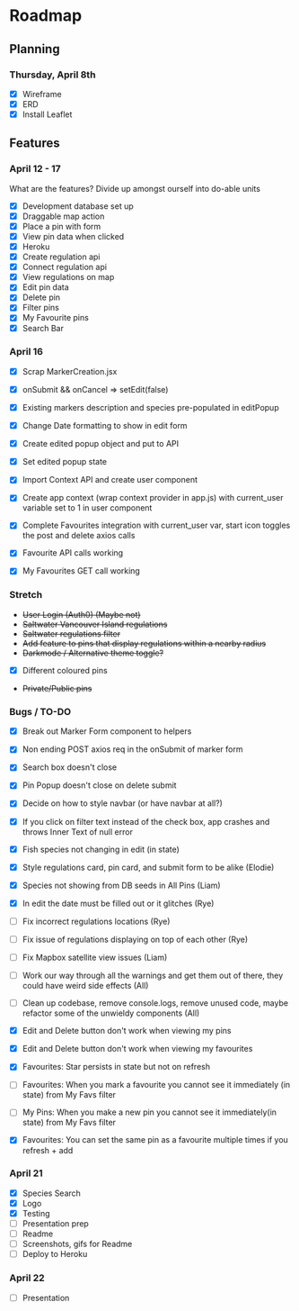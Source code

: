 # Roadmap

## Planning

### Thursday, April 8th

- [x] Wireframe
- [x] ERD
- [x] Install Leaflet

## Features

### April 12 - 17

What are the features? Divide up amongst ourself into do-able units

- [x] Development database set up
- [x] Draggable map action
- [x] Place a pin with form
- [x] View pin data when clicked
- [x] Heroku
- [x] Create regulation api
- [x] Connect regulation api
- [x] View regulations on map
- [x] Edit pin data
- [x] Delete pin
- [x] Filter pins
- [x] My Favourite pins
- [x] Search Bar

### April 16
- [x] Scrap MarkerCreation.jsx
- [x] onSubmit &&  onCancel => setEdit(false)
- [x] Existing markers description and species pre-populated in editPopup
- [x] Change Date formatting to show in edit form
- [x] Create edited popup object and put to API
- [x] Set edited popup state

- [x] Import Context API and create user component
- [x] Create app context (wrap context provider in app.js) with current_user variable set to 1 in user component
- [x] Complete Favourites integration with current_user var, start icon toggles the post and delete axios calls
- [x] Favourite API calls working
- [x] My Favourites GET call working

### Stretch

- ~~User Login (Auth0) (Maybe not)~~
- ~~Saltwater Vancouver Island regulations~~
- ~~Saltwater regulations filter~~
- ~~Add feature to pins that display regulations within a nearby radius~~
- ~~Darkmode / Alternative theme toggle?~~
- [x] Different coloured pins
- ~~Private/Public pins~~

### Bugs / TO-DO

- [x] Break out Marker Form component to helpers
- [x] Non ending POST axios req in the onSubmit of marker form
- [x] Search box doesn't close
- [x] Pin Popup doesn't close on delete submit
- [x] Decide on how to style navbar (or have navbar at all?)
- [x] If you click on filter text instead of the check box, app crashes and throws Inner Text of null error
- [x] Fish species not changing in edit (in state)
- [x] Style regulations card, pin card, and submit form to be alike (Elodie)
- [x] Species not showing from DB seeds in All Pins (Liam)
- [x] In edit the date must be filled out or it glitches (Rye)
- [ ] Fix incorrect regulations locations (Rye)
- [ ] Fix issue of regulations displaying on top of each other (Rye)
- [ ] Fix Mapbox satellite view issues (Liam)
- [ ] Work our way through all the warnings and get them out of there, they could have weird side effects (All)
- [ ] Clean up codebase, remove console.logs, remove unused code, maybe refactor some of the unwieldy components (All)
- [x] Edit and Delete button don't work when viewing my pins
- [x] Edit and Delete button don't work when viewing my favourites
- [x] Favourites: Star persists in state but not on refresh
- [ ] Favourites: When you mark a favourite you cannot see it immediately (in state) from My Favs filter
- [ ] My Pins: When you make a new pin you cannot see it immediately(in state) from My Favs filter
- [x] Favourites: You can set the same pin as a favourite multiple times if you refresh + add


### April 21
- [x] Species Search
- [x] Logo
- [x] Testing
- [ ] Presentation prep
- [ ] Readme
- [ ] Screenshots, gifs for Readme
- [ ] Deploy to Heroku

### April 22

- [ ] Presentation

